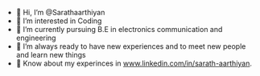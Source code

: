 - 👋 Hi, I’m @Sarathaarthiyan
- 👀 I’m interested in Coding 
- 🌱 I’m currently pursuing B.E in electronics communication and engineering 
- 💞️ I’m always ready to have new experiences and to meet new people and learn new things
- 📝 Know about my experinces in www.linkedin.com/in/sarath-aarthiyan. 

<!---
Sarathaarthiyan/Sarathaarthiyan is a ✨ special ✨ repository because its `README.md` (this file) appears on your GitHub profile.
You can click the Preview link to take a look at your changes.
--->
